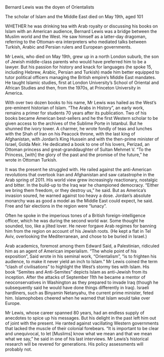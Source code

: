 Bernard Lewis was the doyen of Orientalists

The scholar of Islam and the Middle East died on May 19th, aged 101

WHETHER he was drinking tea with Arab royalty or discussing his books on Islam with an American audience, Bernard Lewis was a bridge between the Muslim world and the West. He saw himself as a latter-day dragoman, referring to the Ottoman-era interpreters who mediated talks between Turkish, Arabic and Persian rulers and European governments.

Mr Lewis, who died on May 19th, grew up in a north London suburb, the son of Jewish middle-class parents who would have preferred him to be a lawyer. But his passion for history and knack for languages (he spoke 15, including Hebrew, Arabic, Persian and Turkish) made him better equipped to tutor political officers managing the British empire’s Middle East mandates. He taught Islamic studies, first at London University’s School of Oriental and African Studies and then, from the 1970s, at Princeton University in America.

With over two dozen books to his name, Mr Lewis was hailed as the West’s pre-eminent historian of Islam. “The Arabs in History”, an early work, remains a primer for students 70 years after its publication. Two of his books became American best-sellers and he the first Western scholar to be given access to the archives of the Sublime Porte in Istanbul. But he shunned the ivory tower. A charmer, he wrote fondly of teas and lunches with the Shah of Iran on his Peacock throne, with the last king of Afghanistan, with Jordan’s King Hussein and with the then-prime minister of Israel, Golda Meir. He dedicated a book to one of his lovers, Perizad, an Ottoman princess and great-granddaughter of Sultan Mehmet V. “To the Princess, [with] the glory of the past and the promise of the future,” he wrote in Ottoman Turkish.

It was the present he struggled with. He railed against the anti-American revolutions that overtook Iran and Afghanistan and saw catastrophe in the Arab spring of 2011. His world view grew increasingly reactionary, nostalgic and bitter. In the build-up to the Iraq war he championed democracy. “Either we bring them freedom, or they destroy us,” he said. But as America’s invasion soured, he warned against too heavy a dose. Jordan’s absolute monarchy was as good a model as the Middle East could expect, he said. Free and fair elections in the region were “lunacy”.

Often he spoke in the imperious tones of a British foreign-intelligence officer, which he was during the second world war. Some thought he sounded, too, like a jilted lover. He never forgave Arab regimes for banning him from the region on account of his Jewish roots. (He kept a flat in Tel Aviv, overlooking the Mediterranean, and chose to be buried in Israel.)

Arab academics, foremost among them Edward Said, a Palestinian, ridiculed him as an agent of American imperialism. “The whole point of his exposition”, Said wrote in his seminal work, “Orientalism”, “is to frighten his audience, to make it never yield an inch to Islam.” Mr Lewis coined the term “clash of civilisations” to highlight the West’s stormy ties with Islam. His book “Semites and Anti-Semites” depicts Islam as anti-Jewish from its inception. After the attacks of September 11th he became a mentor of neoconservatives in Washington as they prepared to invade Iraq (though he subsequently said he would have done things differently in Iraq). Israeli hardliners, such as Binyamin Netanyahu, the current prime minister, feted him. Islamophobes cheered when he warned that Islam would take over Europe.

Mr Lewis, whose career spanned 80 years, had an endless supply of anecdotes to spice up his messages. But his delight in the past left him out of joint with the present. He ranted against vacillating Western governments that lacked the muscle of their colonial forebears. “It is important to be clear and unequivocal, to let [Muslims] know what we mean and that we mean what we say,” he said in one of his last interviews. Mr Lewis’s historical research will be revered for generations. His policy assessments will probably not. 